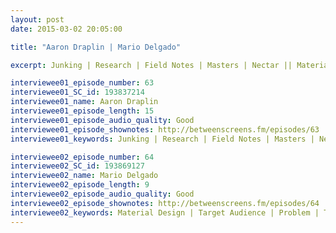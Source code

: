```yaml
---
layout: post
date: 2015-03-02 20:05:00

title: "Aaron Draplin | Mario Delgado"

excerpt: Junking | Research | Field Notes | Masters | Nectar || Material Design | Target Audience | Problem | Transitions | Potential | Extractions

interviewee01_episode_number: 63
interviewee01_SC_id: 193837214
interviewee01_name: Aaron Draplin
interviewee01_episode_length: 15
interviewee01_episode_audio_quality: Good
interviewee01_episode_shownotes: http://betweenscreens.fm/episodes/63
interviewee01_keywords: Junking | Research | Field Notes | Masters | Nectar

interviewee02_episode_number: 64
interviewee02_SC_id: 193869127
interviewee02_name: Mario Delgado
interviewee02_episode_length: 9
interviewee02_episode_audio_quality: Good
interviewee02_episode_shownotes: http://betweenscreens.fm/episodes/64
interviewee02_keywords: Material Design | Target Audience | Problem | Transitions | Potential | Extractions
---
```


